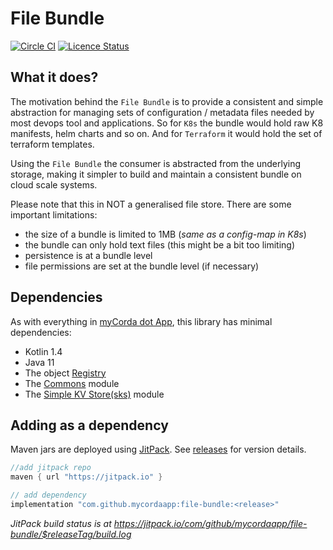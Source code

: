 # File Bundle

[![Circle CI](https://circleci.com/gh/mycordaapp/file-bundle.svg?style=shield)](https://circleci.com/gh/mycordaapp/file-bundle)
[![Licence Status](https://img.shields.io/github/license/mycordaapp/file-bundle)](https://github.com/mycordaapp/file-bundle/blob/master/licence.txt)

## What it does?

The motivation behind the `File Bundle` is to provide a consistent and simple abstraction for managing sets of
configuration / metadata files needed by most devops tool and applications. So for `K8s` the bundle would hold raw K8
manifests, helm charts and so on. And for `Terraform` it would hold the set of terraform templates.

Using the `File Bundle` the consumer is abstracted from the underlying storage, making it simpler to build and maintain
a consistent bundle on cloud scale systems.

Please note that this in NOT a generalised file store. There are some important limitations:

* the size of a bundle is limited to 1MB (_same as a config-map in K8s_)
* the bundle can only hold text files (this might be a bit too limiting)
* persistence is at a bundle level
* file permissions are set at the bundle level (if necessary)

## Dependencies

As with everything in [myCorda dot App](https://mycorda.app), this library has minimal dependencies:

* Kotlin 1.4
* Java 11
* The object [Registry](https://github.com/mycordaapp/registry#readme)
* The [Commons](https://github.com/mycordaapp/commons#readme) module
* The [Simple KV Store(sks)](https://github.com/mycordaapp/simple-kv-store#readme) module

## Adding as a dependency

Maven jars are deployed using [JitPack](https://jitpack.io/).
See [releases](https://github.com/mycordaapp/file-bundle/releases) for version details.

```groovy
//add jitpack repo
maven { url "https://jitpack.io" }

// add dependency 
implementation "com.github.mycordaapp:file-bundle:<release>"
```

_JitPack build status is at https://jitpack.io/com/github/mycordaapp/file-bundle/$releaseTag/build.log_

